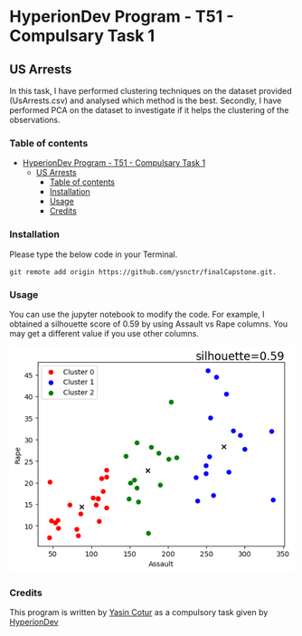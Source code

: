 # HyperionDev Program - T51 - Compulsary Task 1

## US Arrests 

In this task, I have performed clustering techniques on the dataset provided (UsArrests.csv) and analysed which method is the best. Secondly, I have performed PCA on the dataset to investigate if it helps the clustering of the observations.

### Table of contents

- [HyperionDev Program - T51 - Compulsary Task 1](#hyperiondev-program---t51---compulsary-task-1)
  * [US Arrests](#us-arrests)
    + [Table of contents](#table-of-contents)
    + [Installation](#installation)
    + [Usage](#usage)
    + [Credits](#credits)


### Installation 
Please type the below code in your Terminal. 
```
git remote add origin https://github.com/ysnctr/finalCapstone.git.
```





### Usage
You can use the jupyter notebook to modify the code. For example, I obtained a silhouette score of 0.59 by using Assault vs Rape columns. You may get a different value if you use other columns. 

<picture>
  <source media="(prefers-color-scheme: dark)" srcset="/assets/images/silhoutteScore.png">
  <img alt="Silhoutte score and distribution of classes on assault vs rape data." src="/assets/images/silhoutteScore.png">
</picture>

### Credits

This program is written by [Yasin Cotur](https://pages.github.com/ysnctr) as a compulsory task given by [HyperionDev](https://pages.github.com/HyperionDev)

